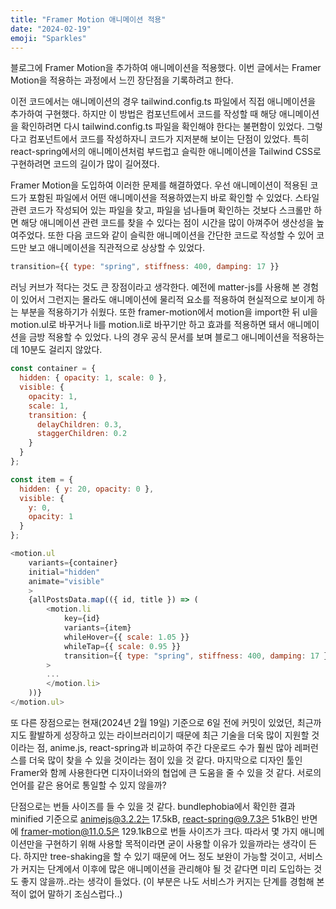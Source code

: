 ```yaml
---
title: "Framer Motion 애니메이션 적용"
date: "2024-02-19"
emoji: "Sparkles"
---
```


블로그에 Framer Motion을 추가하여 애니메이션을 적용했다. 이번 글에서는 Framer Motion을 적용하는 과정에서 느낀 장단점을 기록하려고 한다.

이전 코드에서는 애니메이션의 경우 tailwind.config.ts 파일에서 직접 애니메이션을 추가하여 구현했다. 하지만 이 방법은 컴포넌트에서 코드를 작성할 때 해당 애니메이션을 확인하려면 다시 tailwind.config.ts 파일을 확인해야 한다는 불편함이 있었다. 그렇다고 컴포넌트에서 코드를 작성하자니 코드가 지저분해 보이는 단점이 있었다. 특히 react-spring에서의 애니메이션처럼 부드럽고 슬릭한 애니메이션을 Tailwind CSS로 구현하려면 코드의 길이가 많이 길어졌다.

Framer Motion을 도입하여 이러한 문제를 해결하였다. 우선 애니메이션이 적용된 코드가 포함된 파일에서 어떤 애니메이션을 적용하였는지 바로 확인할 수 있었다. 스타일 관련 코드가 작성되어 있는 파일을 찾고, 파일을 넘나들며 확인하는 것보다 스크롤만 하면 해당 애니메이션 관련 코드를 찾을 수 있다는 점이 시간을 많이 아껴주어 생산성을 높여주었다. 또한 다음 코드와 같이 슬릭한 애니메이션을 간단한 코드로 작성할 수 있어 코드만 보고 애니메이션을 직관적으로 상상할 수 있었다.

```js
transition={{ type: "spring", stiffness: 400, damping: 17 }}
```

러닝 커브가 적다는 것도 큰 장점이라고 생각한다. 예전에 matter-js를 사용해 본 경험이 있어서 그런지는 몰라도 애니메이션에 물리적 요소를 적용하여 현실적으로 보이게 하는 부분을 적용하기가 쉬웠다. 또한 framer-motion에서 motion을 import한 뒤 ul을 motion.ul로 바꾸거나 li를 motion.li로 바꾸기만 하고 효과를 적용하면 돼서 애니메이션을 금방 적용할 수 있었다. 나의 경우 공식 문서를 보며 블로그 애니메이션을 적용하는 데 10분도 걸리지 않았다.

```js
const container = {
  hidden: { opacity: 1, scale: 0 },
  visible: {
    opacity: 1,
    scale: 1,
    transition: {
      delayChildren: 0.3,
      staggerChildren: 0.2
    }
  }
};

const item = {
  hidden: { y: 20, opacity: 0 },
  visible: {
    y: 0,
    opacity: 1
  }
};

<motion.ul
    variants={container}
    initial="hidden"
    animate="visible"
    >
    {allPostsData.map(({ id, title }) => (
        <motion.li
            key={id}
            variants={item}
            whileHover={{ scale: 1.05 }}
            whileTap={{ scale: 0.95 }}
            transition={{ type: "spring", stiffness: 400, damping: 17 }}
        >
        ...
        </motion.li>
    ))}
</motion.ul>
```

또 다른 장점으로는 현재(2024년 2월 19일) 기준으로 6일 전에 커밋이 있었던, 최근까지도 활발하게 성장하고 있는 라이브러리이기 때문에 최근 기술을 더욱 많이 지원할 것이라는 점, anime.js, react-spring과 비교하여 주간 다운로드 수가 훨씬 많아 레퍼런스를 더욱 많이 찾을 수 있을 것이라는 점이 있을 것 같다. 마지막으로 디자인 툴인 Framer와 함께 사용한다면 디자이너와의 협업에 큰 도움을 줄 수 있을 것 같다. 서로의 언어를 같은 용어로 통일할 수 있지 않을까?

단점으로는 번들 사이즈를 들 수 있을 것 같다. bundlephobia에서 확인한 결과 minified 기준으로 animejs@3.2.2는 17.5kB, react-spring@9.7.3은 51kB인 반면에 framer-motion@11.0.5은 129.1kB으로 번들 사이즈가 크다. 따라서 몇 가지 애니메이션만을 구현하기 위해 사용할 목적이라면 굳이 사용할 이유가 있을까라는 생각이 든다. 하지만 tree-shaking을 할 수 있기 때문에 어느 정도 보완이 가능할 것이고, 서비스가 커지는 단계에서 이후에 많은 애니메이션을 관리해야 될 것 같다면 미리 도입하는 것도 좋지 않을까..라는 생각이 들었다. (이 부분은 나도 서비스가 커지는 단계를 경험해 본 적이 없어 말하기 조심스럽다..)
